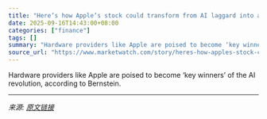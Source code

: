 ```yaml
---
title: "Here’s how Apple’s stock could transform from AI laggard into a big winner"
date: 2025-09-16T14:43:00+08:00
categories: ["finance"]
tags: []
summary: "Hardware providers like Apple are poised to become ‘key winners’ of the AI revolution, according to Bernstein."
source_url: "https://www.marketwatch.com/story/heres-how-apples-stock-could-transform-from-ai-laggard-into-a-big-winner-a1caa6ed?mod=mw_rss_topstories"
---
```


Hardware providers like Apple are poised to become ‘key winners’ of the AI revolution, according to Bernstein.

---

*来源: [原文链接](https://www.marketwatch.com/story/heres-how-apples-stock-could-transform-from-ai-laggard-into-a-big-winner-a1caa6ed?mod=mw_rss_topstories)*

